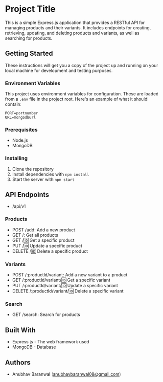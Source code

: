 # Project Title

This is a simple Express.js application that provides a RESTful API for managing products and their variants. It includes endpoints for creating, retrieving, updating, and deleting products and variants, as well as searching for products.

## Getting Started

These instructions will get you a copy of the project up and running on your local machine for development and testing purposes.

### Environment Variables

This project uses environment variables for configuration. These are loaded from a `.env` file in the project root. Here's an example of what it should contain:

```env
PORT=portnumber
URL=mongodburl
```

### Prerequisites

- Node.js
- MongoDB

### Installing

1. Clone the repository
2. Install dependencies with `npm install`
3. Start the server with `npm start`



## API Endpoints

- /api/v1

### Products

- POST /add: Add a new product
- GET /: Get all products
- GET /:id: Get a specific product
- PUT /:id: Update a specific product
- DELETE /:id: Delete a specific product

### Variants

- POST /:productId/variant: Add a new variant to a product
- GET /:productId/variant/:id: Get a specific variant
- PUT /:productId/variant/:id: Update a specific variant
- DELETE /:productId/variant/:id: Delete a specific variant

### Search

- GET /search: Search for products

## Built With

- Express.js - The web framework used
- MongoDB - Database

## Authors

- Anubhav Baranwal (anubhavbaranwal08@gmail.com)

